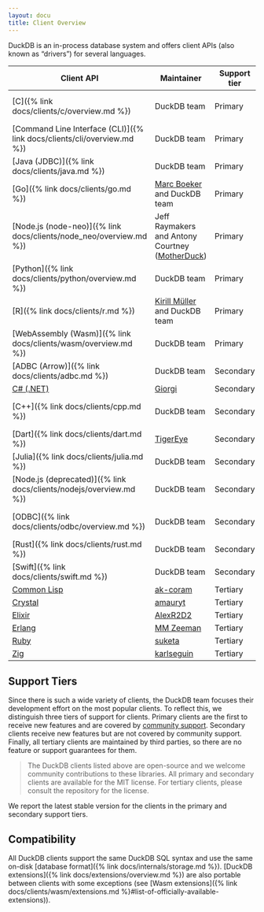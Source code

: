 ```yaml
---
layout: docu
title: Client Overview
---
```


DuckDB is an in-process database system and offers client APIs (also known as “drivers”) for several languages.

| Client API                                                              | Maintainer                                                                 | Support tier |                                                                                                                                  Latest version |
| ----------------------------------------------------------------------- | -------------------------------------------------------------------------- | ------------ | ----------------------------------------------------------------------------------------------------------------------------------------------: |
| [C]({% link docs/clients/c/overview.md %})                              | DuckDB team                                                                | Primary      |                                 [{{ site.currentduckdbversion }}]({% link docs/installation/index.html %}?version=stable&environment=cplusplus) |
| [Command Line Interface (CLI)]({% link docs/clients/cli/overview.md %}) | DuckDB team                                                                | Primary      |                                       [{{ site.currentduckdbversion }}]({% link docs/installation/index.html %}?version=stable&environment=cli) |
| [Java (JDBC)]({% link docs/clients/java.md %})                          | DuckDB team                                                                | Primary      |                                                [{{ site.currentjavaversion }}](https://mvnrepository.com/artifact/org.duckdb/duckdb_jdbc/1.2.0) |
| [Go]({% link docs/clients/go.md %})                                     | [Marc Boeker](https://github.com/marcboeker) and DuckDB team               | Primary      |                                                    [1.1.3](https://github.com/marcboeker/go-duckdb?tab=readme-ov-file#go-sql-driver-for-duckdb) |
| [Node.js (node-neo)]({% link docs/clients/node_neo/overview.md %})      | Jeff Raymakers and Antony Courtney ([MotherDuck](https://motherduck.com/)) | Primary      |                                                                                         [1.2.0](https://www.npmjs.com/package/@duckdb/node-api) |
| [Python]({% link docs/clients/python/overview.md %})                    | DuckDB team                                                                | Primary      |                                                                             [{{ site.currentduckdbversion }}](https://pypi.org/project/duckdb/) |
| [R]({% link docs/clients/r.md %})                                       | [Kirill Müller](https://github.com/krlmlr) and DuckDB team                 | Primary      |                                                                              [1.1.3](https://cran.r-project.org/web/packages/duckdb/index.html) |
| [WebAssembly (Wasm)]({% link docs/clients/wasm/overview.md %})          | DuckDB team                                                                | Primary      |                                                        [1.2.0](https://github.com/duckdb/duckdb-wasm?tab=readme-ov-file#duckdb-and-duckdb-wasm) |
| [ADBC (Arrow)]({% link docs/clients/adbc.md %})                         | DuckDB team                                                                | Secondary    |                                                                          [{{ site.currentduckdbversion }}]({% link docs/extensions/arrow.md %}) |
| [C# (.NET)](https://duckdb.net/)                                        | [Giorgi](https://github.com/Giorgi)                                        | Secondary    | [1.2.0](https://www.nuget.org/packages?q=Tags%3A%22DuckDB%22+Author%3A%22Giorgi%22&includeComputedFrameworks=true&prerel=true&sortby=relevance) |
| [C++]({% link docs/clients/cpp.md %})                                   | DuckDB team                                                                | Secondary    |                                                           [1.2.0]({% link docs/installation/index.html %}?version=stable&environment=cplusplus) |
| [Dart]({% link docs/clients/dart.md %})                                 | [TigerEye](https://www.tigereye.com/)                                      | Secondary    |                                                                                                   [1.1.3](https://pub.dev/packages/dart_duckdb) |
| [Julia]({% link docs/clients/julia.md %})                               | DuckDB team                                                                | Secondary    |                                                                                        [1.2.0](https://juliahub.com/ui/Packages/General/DuckDB) |
| [Node.js (deprecated)]({% link docs/clients/nodejs/overview.md %})      | DuckDB team                                                                | Secondary    |                                                                                                   [1.2.0](https://www.npmjs.com/package/duckdb) |
| [ODBC]({% link docs/clients/odbc/overview.md %})                        | DuckDB team                                                                | Secondary    |                                                                [1.1.0]({% link docs/installation/index.html %}?version=stable&environment=odbc) |
| [Rust]({% link docs/clients/rust.md %})                                 | DuckDB team                                                                | Secondary    |                                                                                                        [1.2.0](https://crates.io/crates/duckdb) |
| [Swift]({% link docs/clients/swift.md %})                               | DuckDB team                                                                | Secondary    |                                                                                                [1.2.0](https://github.com/duckdb/duckdb-swift/) |
| [Common Lisp](https://github.com/ak-coram/cl-duckdb)                    | [ak-coram](https://github.com/ak-coram)                                    | Tertiary     |                                                                                                                                                 |
| [Crystal](https://github.com/amauryt/crystal-duckdb)                    | [amauryt](https://github.com/amauryt)                                      | Tertiary     |                                                                                                                                                 |
| [Elixir](https://github.com/AlexR2D2/duckdbex)                          | [AlexR2D2](https://github.com/AlexR2D2/duckdbex)                           | Tertiary     |                                                                                                                                                 |
| [Erlang](https://github.com/mmzeeman/educkdb)                           | [MM Zeeman](https://github.com/mmzeeman)                                   | Tertiary     |                                                                                                                                                 |
| [Ruby](https://github.com/suketa/ruby-duckdb)                           | [suketa](https://github.com/suketa)                                        | Tertiary     |                                                                                                                                                 |
| [Zig](https://github.com/karlseguin/zuckdb.zig)                         | [karlseguin](https://github.com/karlseguin)                                | Tertiary     |                                                                                                                                                 |

## Support Tiers

Since there is such a wide variety of clients, the DuckDB team focuses their development effort on the most popular clients.
To reflect this, we distinguish three tiers of support for clients.
Primary clients are the first to receive new features and are covered by [community support](https://duckdblabs.com/news/2023/10/02/support-policy).
Secondary clients receive new features but are not covered by community support.
Finally, all tertiary clients are maintained by third parties, so there are no feature or support guarantees for them.

> The DuckDB clients listed above are open-source and we welcome community contributions to these libraries.
> All primary and secondary clients are available for the MIT license.
> For tertiary clients, please consult the repository for the license.

We report the latest stable version for the clients in the primary and secondary support tiers.

## Compatibility

All DuckDB clients support the same DuckDB SQL syntax and use the same on-disk [database format]({% link docs/internals/storage.md %}).
[DuckDB extensions]({% link docs/extensions/overview.md %}) are also portable between clients with some exceptions (see [Wasm extensions]({% link docs/clients/wasm/extensions.md %}#list-of-officially-available-extensions)).
